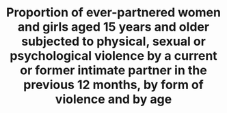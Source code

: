 ---
actual_indicator_available: Estimated Number of Rape - Revised and Legacy Definitions
  Reported to the FBI UCR Program.
actual_indicator_available_description: "This table contains estimated volume numbers\
  \ based on both the Federal Bureau of Investigation (FBI) Uniform Crime Reporting\
  \ (UCR) Program's legacy and revised definitions of rape. The data do not include\
  \ other forms of violence other than rape. The data include all rapes reported to\
  \ the FBI UCR Program and are not limited to intimate partner. In 2013, the FBI\
  \ UCR Program initiated the collection of rape data under a revised definition and\
  \ removed the term \u201Cforcible\u201D from the offense name. Column heading Year\
  \ - is the year the data represents. Column Heading Revised Rape Definitions are\
  \ the estimates of data collected under the revised rape definition: Penetration,\
  \ no matter how slight, of the vagina or anus with any body part or object, or oral\
  \ penetration by a sex organ of another person, without the consent of the victim.\
  \ (This includes the offenses of rape, sodomy, and sexual assault with an object\
  \ as converted from data submitted via the National Incident-Based Reporting System\
  \ [NIBRS].) Column Heading Legacy Rape Definition are the estimates of data collected\
  \ under the legacy rape definition: The carnal knowledge of a female forcibly and\
  \ against her will Indicator data on sexual assault is available in the NIBRS; however,\
  \ NIBRS currently represents less than 30% of the nation's population and nonresponse\
  \ cannot be modeled to adjust for bias because statistical sampling methodologies\
  \ were not used."
comments_and_limitations: "The data do not include other forms of violence other than\
  \ rape. The data include all rapes reported to the FBI UCR Program and are not limited\
  \ to intimate partner. In 2013, the Summary UCR definition of rape was changed to\
  \ \u201Cpenetration, no matter how slight, of the vagina or anus with any body part\
  \ or object, or oral penetration by a sex organ of another person, without the consent\
  \ of the victim.\u201D The new definition updated the 80-year-old historical definition\
  \ of rape which was \u201Ccarnal knowledge of a female forcibly and against her\
  \ will.\u201D Effectively, the revised definition expands rape to include both male\
  \ and female victims and offenders, and reflects the various forms of sexual penetration\
  \ understood to be rape, especially nonconsenting acts of sodomy, and sexual assaults\
  \ with objects.  https://ucr.fbi.gov/crime-in-the-u.s/2016/crime-in-the-u.s.-2016/resource-pages/rape-addendum"
data_non_statistical: false
date_metadata_updated: November 2017
date_of_national_source_publication: September 2017
disaggregation_categories: NA
disaggregation_geography: National
goal_meta_link: http://unstats.un.org/sdgs/files/metadata-compilation/Metadata-Goal-5.pdf
goal_meta_link_page: 4
graph: bar
graph_status_notes: Graphed
graph_title: Estimated number of rapes in US
graph_type: line
graph_type_description: Bar graph
has_metadata: true
indicator: 5.2.1
indicator_definition: Estimated volume number of reported rape for the revised and
  legacy definitions.
indicator_name: Proportion of ever-partnered women and girls aged 15 years and older
  subjected to physical, sexual or psychological violence by a current or former intimate
  partner in the previous 12 months, by form of violence and by age
indicator_variable: rev_rape_def
international_and_national_references: https://ucr.fbi.gov/crime-in-the-u.s/2016/crime-in-the-u.s.-2016
layout: indicator
method_of_computation: NA
periodicity: Annual
permalink: /5-2-1/
published: true
reporting_status: complete
sdg_goal: 5
source_active_1: true
source_agency_staff_email_1: CRIMESTATSINFO@fbi.gov
source_agency_staff_name_1: FBI
source_agency_survey_dataset_1: FBI Uniform Crime Reporting Program
source_notes_1: null
source_title_1: null
source_url_1: https://ucr.fbi.gov/crime-in-the-u.s/2016/crime-in-the-u.s.-2016
target: Eliminate all forms of violence against all women and girls in the public
  and private spheres, including trafficking and sexual and other types of exploitation.
target_id: '5.2'
time_period: Annual
title: Proportion of ever-partnered women and girls aged 15 years and older subjected
  to physical, sexual or psychological violence by a current or former intimate partner
  in the previous 12 months, by form of violence and by age
un_custodial_agency: 'UNICEF, UN Women, UNFPA, WHO, UNODC (Partnering Agencies: UNSD,
  UNDP)'
un_designated_tier: '2'
unit_of_measure: Estimated Volume Number
us_method_of_computation: Agencies submit data based on only one of these definitions.
  Within each population group size, the proportion of female rape victims was calculated
  from all NIBRS reports of rape, sodomy, and sexual assault with an object. For agencies
  that reported using the revised definition, the actual number of reported rapes
  was decreased by the calculated proportion to arrive at an estimate for the number
  of rapes using the legacy definition. Conversely, for agencies that reported using
  the legacy definition, the actual number of reported rapes was increased by the
  inverse of the proportion to arrive at an estimate for the number of rapes using
  the revised definition.
variable_description: null
variable_notes: null
---